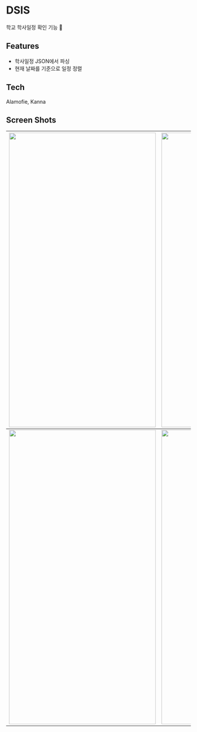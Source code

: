 # DSIS

학교 학사일정 확인 기능 🏫  

## Features  

- 학사일정 JSON에서 파싱
- 현재 날짜를 기준으로 일정 정렬 

## Tech

Alamofie, Kanna  

## Screen Shots

|<img src="https://github.com/seongho-joo/DSIS/blob/master/img/Simulator%20Screen%20Shot%20-%20iPhone%2011%20Pro%20-%202020-09-08%20at%2014.59.29.png?raw=true" alt="" width="400" height="800" />|<img src="https://github.com/seongho-joo/DSIS/blob/master/img/Simulator%20Screen%20Shot%20-%20iPhone%2011%20Pro%20-%202020-09-08%20at%2014.59.36.png?raw=true" alt="" width="400" height="800" />|
|--|--|
|<img src="https://github.com/seongho-joo/DSIS/blob/master/img/Simulator%20Screen%20Shot%20-%20iPhone%2011%20Pro%20-%202020-09-08%20at%2014.59.47.png?raw=true" alt="" width="400" height="800" />|<img src="https://github.com/seongho-joo/DSIS/blob/master/img/Simulator%20Screen%20Shot%20-%20iPhone%2011%20Pro%20-%202020-09-08%20at%2014.59.52.png?raw=true" alt="" width="400" height="800" />|
